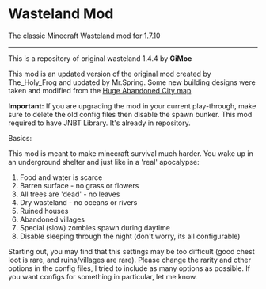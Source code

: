 # Wasteland Mod
The classic Minecraft Wasteland mod for 1.7.10

---

This is a repository of original wasteland 1.4.4 by **GiMoe**

This mod is an updated version of the original mod created by The_Holy_Frog and updated by Mr.Spring. Some new building designs were taken and modified from the [Huge Abandoned City map](http://www.planetminecraft.com/project/minecraft-cinematic---huge-abandoned-city/)

**Important:** If you are upgrading the mod in your current play-through, make sure to delete the old config files then disable the spawn bunker. This mod required to have JNBT Library. It's already in repository.

Basics:

This mod is meant to make minecraft survival much harder. You wake up in an underground shelter and just like in a 'real' apocalypse:

1. Food and water is scarce
1. Barren surface - no grass or flowers
1. All trees are 'dead' - no leaves
1. Dry wasteland - no oceans or rivers
1. Ruined houses
1. Abandoned villages
1. Special (slow) zombies spawn during daytime
1. Disable sleeping through the night (don't worry, its all configurable)

Starting out, you may find that this settings may be too difficult (good chest loot is rare, and ruins/villages are rare). Please change the rarity and other options in the config files, I tried to include as many options as possible. If you want configs for something in particular, let me know.

